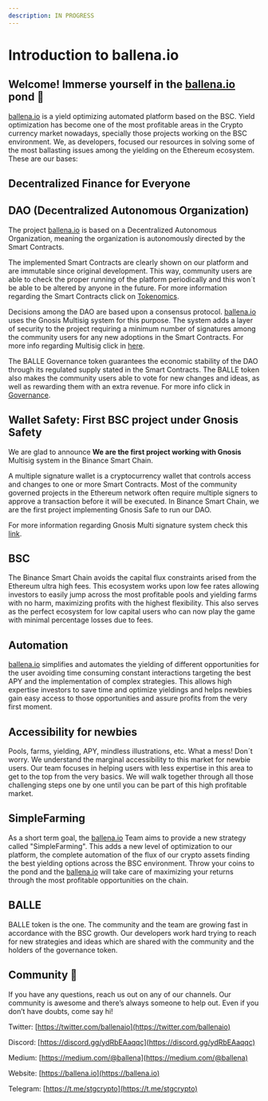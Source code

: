 ```yaml
---
description: IN PROGRESS
---
```


# Introduction to ballena.io

## Welcome! Immerse yourself in the [ballena.io](https://ballena.io/) pond 🐋 <a id="welcome!-immerse-yourself-in-the-Ballena-pond"></a>

[ballena.io](https://ballena.io/) is a yield optimizing automated platform based on the BSC. Yield optimization has become one of the most profitable areas in the Crypto currency market nowadays, specially those projects working on the BSC environment. We, as developers, focused our resources in solving some of the most ballasting issues among the yielding on the Ethereum ecosystem. These are our bases:



## Decentralized Finance for Everyone

## DAO \(Decentralized Autonomous Organization\)

The project [ballena.io](https://ballena.io/) is based on a Decentralized Autonomous Organization, meaning the organization is autonomously directed by the Smart Contracts.

The implemented Smart Contracts  are clearly shown on our platform and are immutable since original development. This way, community users are able to check the proper running of the platform periodically and this won´t be able to be altered by anyone in the future. For more information regarding the Smart Contracts click on [Tokenomics](tokenomics.md).

Decisions among the DAO are based upon a consensus protocol. [ballena.io](https://ballena.io/) uses the Gnosis Multisig system for this purpose. The system adds a layer of security to the project requiring a minimum number of signatures among the community users for any new adoptions in the Smart Contracts. For more info regarding Multisig click in [here](governance.md#wallet-safety).

The BALLE Governance token guarantees the economic stability of the DAO through its regulated supply stated in the Smart Contracts. The BALLE token also makes the community users able to vote for new changes and ideas, as well as rewarding them with an extra revenue. For more info click in [Governance](governance.md).



## Wallet Safety: First BSC project under Gnosis Safety

We are glad to announce **We are the first project working with Gnosis** Multisig system in the Binance Smart Chain. 

A multiple signature wallet is a cryptocurrency wallet that controls access and changes to one or more Smart Contracts. Most of the community governed projects in the Ethereum network often require multiple signers to approve a transaction before it will be executed. In Binance Smart Chain, we are the first project implementing Gnosis Safe to run our DAO. 

For more information regarding Gnosis Multi signature system check this [link](governance.md#wallet-safety).



## BSC

The Binance Smart Chain avoids the capital flux constraints arised from the Ethereum ultra high fees. This ecosystem works upon low fee rates allowing investors to easily jump across the most profitable pools and yielding farms with no harm, maximizing profits with the highest flexibility. This also serves as the perfect ecosystem for low capital users who can now play the game with minimal percentage losses due to fees.



## Automation

[ballena.io](https://ballena.io/) simplifies and automates the yielding of different opportunities for the user avoiding time consuming constant interactions targeting the best APY and the implementation of complex strategies. This allows high expertise investors to save time and optimize yieldings and helps newbies gain easy access to those opportunities and assure profits from the very first moment.



## Accessibility for newbies

Pools, farms, yielding, APY, mindless illustrations, etc. What a mess! Don´t worry. We understand the marginal accessibility to this market for newbie users. Our team focuses in helping users with less expertise in this area to get to the top from the very basics. We will walk together through all those challenging steps one by one until you can be part of this high profitable market.



## SimpleFarming

As a short term goal, the [ballena.io](https://ballena.io/) Team aims to provide a new strategy called "SimpleFarming". This adds a new level of optimization to our platform, the complete automation of the flux of our crypto assets finding the best yielding options across the BSC environment. Throw your coins to the pond and the [ballena.io](https://ballena.io/) will take care of maximizing your returns through the most profitable opportunities on the chain.



## BALLE

BALLE token is the one. The community and the team are growing fast in accordance with the BSC growth. Our developers work hard trying to reach for new strategies and ideas which are shared with the community and the holders of the governance token.



## Community 🐋

If you have any questions, reach us out on any of our channels. Our community is awesome and there’s always someone to help out. Even if you don’t have doubts, come say hi!



Twitter: [https://twitter.com/ballenaio](https://twitter.com/ballenaio)

Discord: [https://discord.gg/ydRbEAaqqc](https://discord.gg/ydRbEAaqqc)

Medium: [https://medium.com/@ballena](https://medium.com/@ballena)

Website: [https://ballena.io](https://ballena.io)

Telegram: [https://t.me/stgcrypto](https://t.me/stgcrypto)

## 



